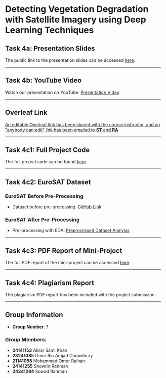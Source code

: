 # Detecting Vegetation Degradation with Satellite Imagery using Deep Learning Techniques

## Task 4a: Presentation Slides
The public link to the presentation slides can be accessed [here](https://docs.google.com/presentation/d/1njyihYZ3KyDBTQ26UNTkgGRtfV9GyAwt/edit?usp=sharing&ouid=112324456214327409803&rtpof=true&sd=true).

---

## Task 4b: YouTube Video
Watch our presentation on YouTube: [Presentation Video](https://youtu.be/egIcjx9BE8Q)

---

## Overleaf Link
[An editable Overleaf link has been shared with the course instructor, and an "anybody can edit" link has been emailed to **ST** and **RA**](https://www.overleaf.com/project/66f067406983760756f80357)

---

## Task 4c1: Full Project Code
The full project code can be found [here](https://github.com/Abrarkhan88/CSE424/blob/main/Task%204/cse424_EUROSAT%2BEDA.ipynb).

---

## Task 4c2: EuroSAT Dataset

### EuroSAT Before Pre-Processing
- Dataset before pre-processing: [GitHub Link](https://github.com/phelber/eurosat)

### EuroSAT After Pre-Processing
- Pre-processing with EDA: [Preprocessed Dataset Analysis](https://github.com/Abrarkhan88/CSE424/blob/main/Task%204/Task%204c2/cse424_EUROSAT%2BEDA.ipynb)

---

## Task 4c3: PDF Report of Mini-Project
The full PDF report of the mini-project can be accessed [here](https://drive.google.com/file/d/1IHnUASN_TAhY-aydiRnD6SzYNYtxxU5v/view?usp=sharing).

---

## Task 4c4: Plagiarism Report
The plagiarism PDF report has been included with the project submission.

---

## Group Information
- **Group Number**: 7

### Group Members:
- **24141153** Abrar Sami Khan
- **23241085** Omor Bin Amjad Chowdhury
- **21141058** Mohammad Omor Raihan
- **24141255** Showrin Rahman
- **24341284** Sowad Rahman
